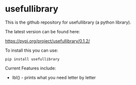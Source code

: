 # usefullibrary

This is the github repository for usefullibrary (a python library).

The latest version can be found here:

https://pypi.org/project/usefullibrary/0.1.2/

To install this you can use:
```
pip install usefullibrary
```

Current Features include: 
*	lbl() -  prints what you need letter by letter
